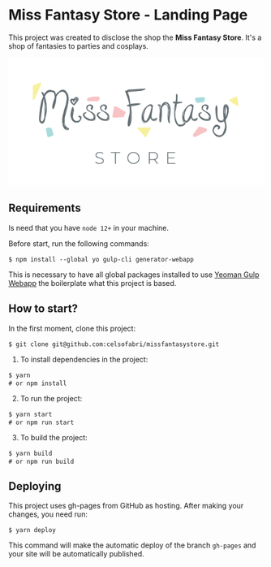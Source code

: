 # Miss Fantasy Store - Landing Page

This project was created to disclose the shop the **Miss Fantasy Store**.
It's a shop of fantasies to parties and cosplays.

![Miss Fantasy Store](./missfantasystore-readme.png)

## Requirements

Is need that you have `node 12+` in your machine.

Before start, run the following commands:

```
$ npm install --global yo gulp-cli generator-webapp
```

This is necessary to have all global packages installed to use [Yeoman Gulp Webapp](https://github.com/yeoman/generator-webapp) the boilerplate what this project is based.

## How to start?

In the first moment, clone this project:

```
$ git clone git@github.com:celsofabri/missfantasystore.git
```

1. To install dependencies in the project:

```
$ yarn
# or npm install
```

2. To run the project:

```
$ yarn start
# or npm run start
```

3. To build the project:

```
$ yarn build
# or npm run build
```

## Deploying

This project uses gh-pages from GitHub as hosting. After making your changes, you need run:

```
$ yarn deploy
```

This command will make the automatic deploy of the branch `gh-pages` and your site will be automatically published.
